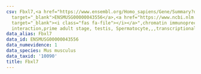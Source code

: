 ```yaml
---
csv: Fbxl7,<a href="https://www.ensembl.org/Homo_sapiens/Gene/Summary?db=core;g=ENSMUSG00000043556"
  target="_blank">ENSMUSG00000043556</a>,<a href="https://www.ncbi.nlm.nih.gov/pubmed/25450459"
  target="_blank"><i class="fas fa-file"></i></a>",chromatin immunoprecipitation assay,direct
  interaction,prime adult stage, testis, Spermatocyte,,,transcriptional regulation,
data_alias: Fbxl7
data_id: ENSMUSG00000043556
data_numevidence: 1
data_species: Mus musculus
data_taxid: '10090'
title: Fbxl7
---
```

